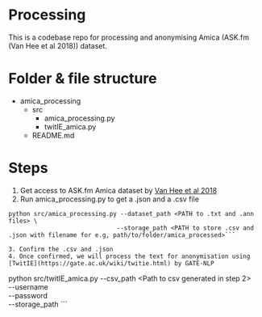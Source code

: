 # Processing 
This is a codebase repo for processing and anonymising Amica (ASK.fm (Van Hee et al 2018)) dataset. 

# Folder & file structure

- amica_processing
  - src
    - amica_processing.py
    - twitIE_amica.py
  - README.md

# Steps
1. Get access to ASK.fm Amica dataset by [Van Hee et al 2018](https://journals.plos.org/plosone/article?id=10.1371/journal.pone.0203794)
2. Run amica_processing.py to get a .json and a .csv file
   
```
python src/amica_processing.py --dataset_path <PATH to .txt and .ann files> \
                              --storage_path <PATH to store .csv and .json with filename for e.g, path/to/folder/amica_processed>```

3. Confirm the .csv and .json
4. Once confirmed, we will process the text for anonymisation using [TwitIE](https://gate.ac.uk/wiki/twitie.html) by GATE-NLP

```
python src/twitIE_amica.py --csv_path <Path to csv generated in step 2> \
                              --username <Gate NLP API username> \
                              --password <Gate NLP API password> \
                              --storage_path <path to store anonymised csv and json>```


